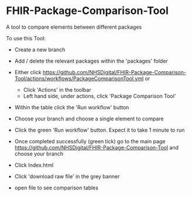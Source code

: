 # FHIR-Package-Comparison-Tool
A tool to compare elements between different packages

To use this Tool:

- Create a new branch
- Add / delete the relevant packages within the 'packages' folder
- Either click https://github.com/NHSDigital/FHIR-Package-Comparison-Tool/actions/workflows/PackageComparisonTool.yml or
  - Click 'Actions' in the toolbar 
  - Left hand side, under actions, click 'Package Comparison Tool'
- Within the table click the 'Run workflow' button
- Choose your branch and choose a single element to compare
- Click the green 'Run workflow' button. Expect it to take 1 minute to run

- Once completed successfully (green tick) go to the main page https://github.com/NHSDigital/FHIR-Package-Comparison-Tool and choose your branch
- Click Index.html
- Click 'download raw file' in the grey banner
- open file to see comparison tables
